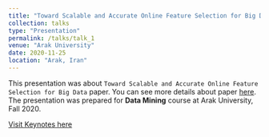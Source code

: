 ```yaml
---
title: "Toward Scalable and Accurate Online Feature Selection for Big Data (in Persian)"
collection: talks
type: "Presentation"
permalink: /talks/talk_1
venue: "Arak University"
date: 2020-11-25
location: "Arak, Iran"
---
```


This presentation was about `Toward Scalable and Accurate Online Feature Selection for Big Data` paper. You can see more details about paper [here](https://ieeexplore.ieee.org/document/7023383). The presentation was prepared for **Data Mining** course at Arak University, Fall 2020.

[Visit Keynotes here](https://alirezasn.ir/files/talks/talk_1_slides.pdf)